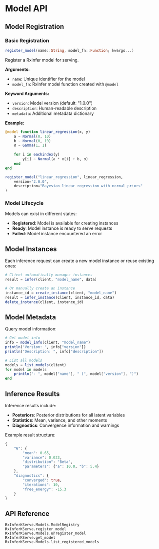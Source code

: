 # Model API

## Model Registration

### Basic Registration

```julia
register_model(name::String, model_fn::Function; kwargs...)
```

Register a RxInfer model for serving.

**Arguments:**
- `name`: Unique identifier for the model
- `model_fn`: RxInfer model function created with `@model`

**Keyword Arguments:**
- `version`: Model version (default: "1.0.0")
- `description`: Human-readable description
- `metadata`: Additional metadata dictionary

**Example:**
```julia
@model function linear_regression(x, y)
    a ~ Normal(0, 10)
    b ~ Normal(0, 10)
    σ ~ Gamma(1, 1)
    
    for i in eachindex(y)
        y[i] ~ Normal(a * x[i] + b, σ)
    end
end

register_model("linear_regression", linear_regression,
    version="2.0.0",
    description="Bayesian linear regression with normal priors"
)
```

### Model Lifecycle

Models can exist in different states:
- **Registered**: Model is available for creating instances
- **Ready**: Model instance is ready to serve requests
- **Failed**: Model instance encountered an error

## Model Instances

Each inference request can create a new model instance or reuse existing ones:

```julia
# Client automatically manages instances
result = infer(client, "model_name", data)

# Or manually create an instance
instance_id = create_instance(client, "model_name")
result = infer_instance(client, instance_id, data)
delete_instance(client, instance_id)
```

## Model Metadata

Query model information:

```julia
# Get model info
info = model_info(client, "model_name")
println("Version: ", info["version"])
println("Description: ", info["description"])

# List all models
models = list_models(client)
for model in models
    println("- ", model["name"], " (", model["version"], ")")
end
```

## Inference Results

Inference results include:
- **Posteriors**: Posterior distributions for all latent variables
- **Statistics**: Mean, variance, and other moments
- **Diagnostics**: Convergence information and warnings

Example result structure:
```julia
{
    "θ": {
        "mean": 0.65,
        "variance": 0.023,
        "distribution": "Beta",
        "parameters": {"a": 10.0, "b": 5.4}
    },
    "diagnostics": {
        "converged": true,
        "iterations": 10,
        "free_energy": -15.3
    }
}
```

## API Reference

```@docs
RxInferKServe.Models.ModelRegistry
RxInferKServe.register_model
RxInferKServe.Models.unregister_model
RxInferKServe.get_model
RxInferKServe.Models.list_registered_models
```
